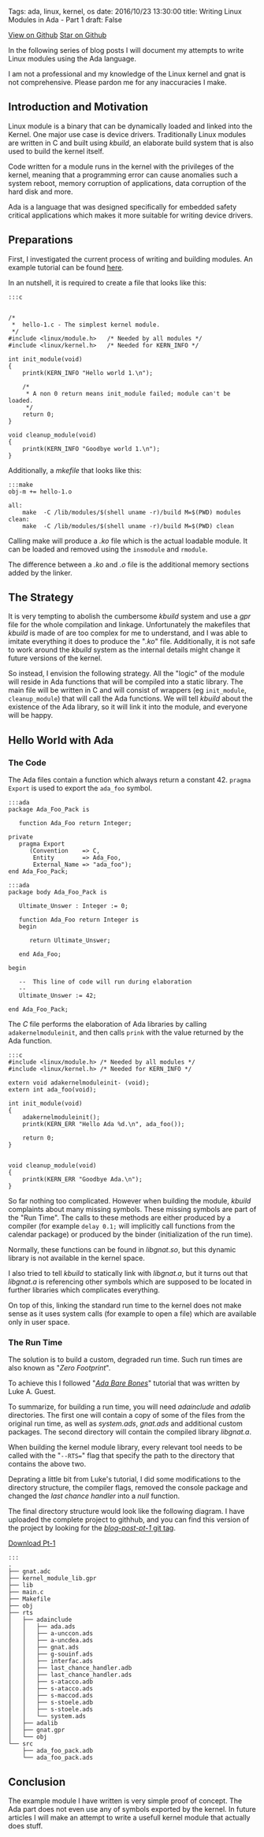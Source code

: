 Tags: ada, linux, kernel, os
date: 2016/10/23 13:30:00
title: Writing Linux Modules in Ada - Part 1
draft: False

<a class="github-button" href="https://github.com/alkhimey/Ada_Kernel_Module_Toolkit/"  data-style="mega" aria-label="View alkhimey/Ada_Kernel_Module_Toolkit on GitHub">View on Github</a>
<a class="github-button" href="https://github.com/alkhimey/Ada_Kernel_Module_Toolkit" data-icon="octicon-star" data-style="mega" data-count-href="/alkhimey/Ada_Kernel_Module_Toolkit/stargazers" data-count-api="/repos/alkhimey/Ada_Kernel_Module_Toolkit#stargazers_count" data-count-aria-label="# stargazers on GitHub" aria-label="Star alkhimey/Ada_Kernel_Module_Toolkit on GitHub">Star on Github</a>

<script async defer src="https://buttons.github.io/buttons.js"></script>

<!--
<a href="https://github.com/alkhimey/Ada_Kernel_Module_Toolkit"><img style="position: absolute; top: 0; right: 0; border: 0;" src="https://camo.githubusercontent.com/a6677b08c955af8400f44c6298f40e7d19cc5b2d/68747470733a2f2f73332e616d617a6f6e6177732e636f6d2f6769746875622f726962626f6e732f666f726b6d655f72696768745f677261795f3664366436642e706e67" alt="Fork me on GitHub" data-canonical-src="https://s3.amazonaws.com/github/ribbons/forkme_right_gray_6d6d6d.png"></a>
-->

In the following series of blog posts I will document my attempts to write Linux modules using the Ada language.

I am not a professional and my knowledge of the Linux kernel and gnat is not comprehensive. Please pardon me for any inaccuracies I make.

## Introduction and Motivation

Linux module is a binary that can be dynamically loaded and linked into the Kernel. One major use case is device drivers. Traditionally Linux modules are written in C and built using _kbuild_, an elaborate build system that is also used to build the kernel itself.

Code written for a module runs in the kernel with the privileges of the kernel, meaning that a programming error can cause anomalies such a system reboot, memory corruption of applications, data corruption of the hard disk and more.

Ada is a language that was designed specifically for embedded safety critical applications which makes it more suitable for writing device drivers.

## Preparations

First, I investigated the current process of writing and building modules. An example tutorial can be found [here](http://www.tldp.org/LDP/lkmpg/2.6/html/lkmpg.html).

In an nutshell, it is required to create a file that looks like this:

    :::c
    
    
    /*  
     *  hello-1.c - The simplest kernel module.
     */
    #include <linux/module.h>	/* Needed by all modules */
    #include <linux/kernel.h>	/* Needed for KERN_INFO */
    
    int init_module(void)
    {
    	printk(KERN_INFO "Hello world 1.\n");
    
        /* 
         * A non 0 return means init_module failed; module can't be loaded. 
         */
    	return 0;
    }
    
    void cleanup_module(void)
    {
    	printk(KERN_INFO "Goodbye world 1.\n");
    }
    

Additionally, a _mkefile_ that looks like this:

    :::make
    obj-m += hello-1.o
    
    all:
    	make  -C /lib/modules/$(shell uname -r)/build M=$(PWD) modules
    clean:
    	make  -C /lib/modules/$(shell uname -r)/build M=$(PWD) clean
    
Calling make will produce a *_.ko_* file which is the actual loadable module. It can be loaded and removed using the ```insmodule``` and ```rmodule```.

The difference between a _.ko_ and _.o_ file is the additional memory sections added by the linker.

## The Strategy

It is very tempting to abolish the cumbersome _kbuild_ system and use a _gpr_ file for the whole compilation and linkage. Unfortunately the makefiles that _kbuild_ is made of are too complex for me to understand, and I was able to imitate everything it does to produce the "_.ko_" file. Additionally, it is not safe to work around the _kbuild_ system as the internal details might change it future versions of the kernel.

So instead, I envision the following strategy. All the "logic" of the module will reside in Ada functions that will be compiled into a static library. The main file will be written in C and will consist of wrappers (eg ```init_module```, ```cleanup_module```) that will call the Ada functions. We will tell _kbuild_ about the existence of the Ada library, so it will link it into the module, and everyone will be happy.

## Hello World with Ada

### The Code

The Ada files contain a function which always return a constant 42. ```pragma Export``` is used to export the ```ada_foo``` symbol.

    :::ada
    package Ada_Foo_Pack is
    
       function Ada_Foo return Integer;
    
    private
       pragma Export
          (Convention    => C,
           Entity        => Ada_Foo,
           External_Name => "ada_foo");
    end Ada_Foo_Pack;
    
    :::ada
    package body Ada_Foo_Pack is
    
       Ultimate_Unswer : Integer := 0;
    
       function Ada_Foo return Integer is
       begin
    
          return Ultimate_Unswer;
    
       end Ada_Foo;
    
    begin
    
       --  This line of code will run during elaboration
       --
       Ultimate_Unswer := 42;
    
    end Ada_Foo_Pack;
    
The _C_ file performs the elaboration of Ada libraries by calling ```adakernelmoduleinit```, and then calls ```prink``` with the value returned by the Ada function.

    :::c
    #include <linux/module.h> /* Needed by all modules */
    #include <linux/kernel.h> /* Needed for KERN_INFO */
    
    extern void adakernelmoduleinit- (void);
    extern int ada_foo(void);
    
    int init_module(void)
    {
        adakernelmoduleinit();
        printk(KERN_ERR "Hello Ada %d.\n", ada_foo());
     
        return 0;
    }
    
    
    void cleanup_module(void)
    {
        printk(KERN_ERR "Goodbye Ada.\n");
    }

So far nothing too complicated. However when building the module, _kbuild_ complaints about many missing symbols. These missing symbols are part of the "Run Time". The calls to these methods are either produced by a compiler (for example ```delay 0.1;``` will implicitly call functions from the calendar package) or produced by the binder (initialization of the run time).

Normally, these functions can be found in _libgnat.so_, but this dynamic library is not available in the kernel space.

I also tried to tell _kbuild_ to statically link with _libgnat.a_, but it turns out that _libgnat.a_ is referencing other symbols which are supposed to be located in further libraries which complicates everything.

On top of this, linking the standard run time to the kernel does not make sense as it uses system calls (for example to open a file) which are available only in user space.


### The Run Time

The solution is to build a custom, degraded run time. Such run times are also known as "_Zero Footprint_".

To achieve this I followed "_[Ada Bare Bones](http://wiki.osdev.org/Ada_Bare_bones)_" tutorial that was written by Luke A. Guest.

To summarize, for building a run time, you will need _adainclude_ and _adalib_ directories. The first one will contain a copy of some of the files from the original run time, as well as _system.ads_, _gnat.ads_ and additional custom packages. The second directory will contain the compiled library _libgnat.a_.

When building the kernel module library, every relevant tool needs to be called with the "```--RTS=```" flag that specify the path to the directory that contains the above two.

Deprating a little bit from Luke's tutorial, I did some modifications to the directory structure, the compiler flags, removed the console package and changed the _last chance handler_ into a _null_ function.

The final directory structure would look like the following diagram. I have uploaded the complete project to githhub, and you can find this version of the project by looking for the [_blog-post-pt-1_ git tag](https://github.com/alkhimey/Ada_Kernel_Module_Toolkit/tree/blog-post-pt-1).

<a class="github-button" href="https://github.com/alkhimey/Ada_Kernel_Module_Toolkit/archive/blog-post-pt-1.zip" data-icon="octicon-cloud-download" data-style="mega" aria-label="Download alkhimey/Ada_Kernel_Module_Toolkit on GitHub">Download Pt-1</a>

    :::
    .
    ├── gnat.adc
    ├── kernel_module_lib.gpr
    ├── lib
    ├── main.c
    ├── Makefile
    ├── obj
    ├── rts
    │   ├── adainclude
    │   │   ├── ada.ads
    │   │   ├── a-unccon.ads
    │   │   ├── a-uncdea.ads
    │   │   ├── gnat.ads
    │   │   ├── g-souinf.ads
    │   │   ├── interfac.ads
    │   │   ├── last_chance_handler.adb
    │   │   ├── last_chance_handler.ads
    │   │   ├── s-atacco.adb
    │   │   ├── s-atacco.ads
    │   │   ├── s-maccod.ads
    │   │   ├── s-stoele.adb
    │   │   ├── s-stoele.ads
    │   │   └── system.ads
    │   ├── adalib
    │   ├── gnat.gpr
    │   └── obj
    └── src
        ├── ada_foo_pack.adb
        └── ada_foo_pack.ads

## Conclusion

The example module I have written is very simple proof of concept. The Ada part does not even use any of symbols exported by the kernel. In future articles I will make an attempt to write a usefull kernel module that actually does stuff.

